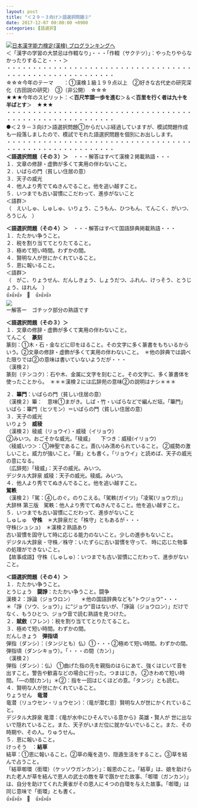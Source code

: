 ```yaml
---
layout: post
title: "＜２９－３向け＞語選択問題②"
date: 2017-12-07 00:00:00 +0900
categories: [語選択]
---
```


[![](/syuusyuu9701/assets/images/＜２９－３向け＞語選択問題②-br_c_3028_1.gif)](http://blog.with2.net/link.php?1659096:3028 "日本漢字能力検定(漢検) ブログランキングへ")[日本漢字能力検定(漢検) ブログランキングへ](http://blog.with2.net/link.php?1659096:3028)  
＜「漢字の学習の大禁忌は作輟なり」・・・「作輟（サクテツ）」：やったりやらなかったりすること・・・＞  
・・・・・・・・・・・・・・・・・・・・・・・・・・・・・・・・・・・・・・・・・・・・・・・・・・・・・・・・・  
☆☆☆今年のテーマ　　：①漢検１級１９９点以上　②好きな古代史の研究深化（古田説の研究）　③（非公開）　☆☆☆　　  
★★★今年のスピリット：＜**百尺竿頭一歩を進む**＞＆＜**百里を行く者は九十を半ばとす**＞　★★★  
・・・・・・・・・・・・・・・・・・・・・・・・・・・・・・・・・・・・・・・・・・・・・・・・・・・・・・・・・  
●＜２９－３向け＞語選択問題①からだいぶ経過していますが、模試問題作成も一段落しましたので、模試でモれた語選択問題を個別にお出しします。  
・・・・・・・・・・・・・・・・・・・・・・・・・・・・・・・・・・・・・・・・・・・・・・・・・・・・・・・・・  
**＜語選択問題（その３）＞**　・・・解答はすべて漢検２掲載熟語・・・  
１．文章の修辞・虚飾が多くて実用の伴わないこと。  
２．いばらの門（貧しい住居の意）  
３．天子の威光  
４．他人より秀でてぬきんでること。他を追い越すこと。  
５．いつまでも古い習慣にこだわって、進歩がないこと  
＜語群＞  
（　えいしゅ、しゅしゅ、いりょう、こうもん、ひつもん、てんこく、がいつ、ろうじん　）  
  
**＜語選択問題（その４）＞**　・・・解答はすべて国語辞典掲載熟語・・・  
１．たたかい争うこと。  
２．税を割り当ててとりたてること。  
３．極めて短い時間。わずかの間。  
４．賢明な人が世にかくれていること。  
５．恩に報いること。  
＜語群＞  
（　がこ、りょうせん、だんしきょう、しょうだつ、ふれん、けっそう、とうじょう、ほれん　）  
👍👍👍　🐔　👍👍👍  
![](/syuusyuu9701/assets/images/＜２９－３向け＞語選択問題②-ea360f7bc38cf834a253993cba7c4958.png)  
ー解答ー　ゴチック部分の熟語です  
  
**＜語選択問題（その３）＞**  
１．文章の修辞・虚飾が多くて実用の伴わないこと。  
てんこく　**篆刻**  
篆刻：①木・石・金などに印をほること。その文字に多く篆書をもちいるからいう。②文章の修辞・虚飾が多くて実用の伴わないこと。　＊他の辞典では調べた限りでは②の意味は書いていないようだが・・・  
（漢検２）  
篆刻（テンコク）：石や木、金属に文字を刻むこと。その文字に、多く篆書体を使ったことから。　＊＊＊漢検２には広辞苑の意味②の説明はナシ＊＊＊  
  
２．**篳門**：いばらの門（貧しい住居の意）  
（漢検２）篳：　意味①まがき。しば・竹・いばらなどで編んだ垣。「篳門」  
いばら：篳門（ヒツモン）＝いばらの門（貧しい住居の意）  
３．天子の威光  
いりょう　**威稜**  
（漢検２）稜威（リョウイ）・威稜（イリョウ）  
②みいつ。おごそかな威光。「稜威」　　下つき：威稜(イリョウ)  
〈稜威いつ＞：①神聖であること。斎(い)み清められていること。 ②威勢の激しいこと。威力が強いこと。「厳」とも書く。「リョウイ」と読めば、天子の威光の意になる。  
（広辞苑）「稜威」：天子の威光。みいつ。  
デジタル大辞泉 威稜：天子の威光。稜威。みいつ。  
４．他人より秀でてぬきんでること。他を追い越すこと。  
**駕軼**  
（漢検２）「駕：④しのぐ。のりこえる。「駕軼(ガイツ)」「凌駕(リョウガ)」」  
大辞林 第三版　駕軼：他人より秀でてぬきんでること。他を追い越すこと。  
５．いつまでも古い習慣にこだわって、進歩がないこと  
しゅしゅ　**守株**　＊大辞泉だと「株守」ともあるが・・・  
守株(シュシュ)　＊漢検２熟語あり  
古い習慣を固守して時に応じる能力のないこと。少しの進歩もないこと。  
デジタル大辞泉 - 守株／株守：いたずらに古い習慣を守って、 時に応じた物事の処理ができないこと。  
【故事成語】守株（しゅしゅ）：いつまでも古い習慣にこだわって、進歩がないこと。  
  
  
**＜語選択問題（その４）＞**  
１．たたかい争うこと。  
とうじょう　**闘諍**：たたかい争うこと。闘争　　  
漢検２：諍論（ジョウロン）　　＊他の国語辞典なども“トウジョウ”・・・  
＊「諍（ソウ、ショウ）」に“ジョウ”音はないが、「諍論（ジョウロン）」だけでなく、もうひとつ、ジョウ音で読む熟語を見つけた。  
２．**賦斂**（フレン）：税を割り当ててとりたてること。  
３．極めて短い時間。わずかの間。  
だんしきょう　**弾指頃**  
弾指（ダンシ）：（タンジとも）仏）①・・・②極めて短い時間。わずかの間。弾指頃（ダンシキョウ）。「・・・の間（カン）」  
（漢検２）  
弾指（ダンシ）：仏） ①曲げた指の先を親指のはらにあて、強くはじいて音を出すこと。警告や歓喜などの場合に行った。つまはじき。 ②きわめて短い時間。「―の間(カン)」＊②：指を一回はじくほどの意。「タンジ」とも読む。  
４．賢明な人が世にかくれていること。  
りょうせん　**竜潜**  
竜潜（リュウセン・リョウセン）：（竜が潜む意）賢明な人が世にかくれていること。  
デジタル大辞泉 竜潜：《竜が水中にひそんでいる意から》英雄・賢人が 世に出ないで隠れていること。また、天子がいまだ位に就かないでいること。また、その時期や、その人。りゅうせん。  
５．恩に報いること。  
けっそう　：**結草**  
結草：①恩に報いること。②草の庵を造り、隠遁生活をすること。③草を結んで占うこと。  
「結草啣環（銜環）（ケッソウガンカン）」：報恩のこと。「結草」は、娘を助けられた老人が草を結んで恩人の武士の敵を草で躓かせた故事、「啣環（ガンカン）」は、自分を助けてくれた黄雀がその恩人に４つの白環を与えた故事。「啣環」は同じ意味で「銜環」とも書く。  
👍👍👍　🐔　👍👍👍